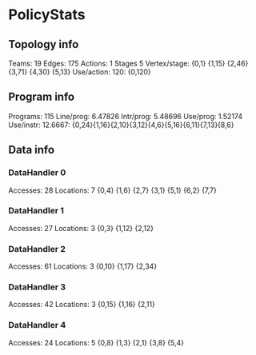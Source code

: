 # PolicyStats
## Topology info
Teams:		19
Edges:		175
Actions:	1
Stages		5
Vertex/stage:	{0,1} {1,15} {2,46} {3,71} {4,30} {5,13} 
Use/action:	120: {0,120} 

## Program info
Programs:	115
Line/prog:	6.47826
Intr/prog:	5.48696
Use/prog:	1.52174
Use/instr:	12.6667: {0,24}{1,16}{2,10}{3,12}{4,6}{5,16}{6,11}{7,13}{8,6}

## Data info

### DataHandler 0
Accesses:	28
Locations:	7
{0,4} {1,6} {2,7} {3,1} {5,1} {6,2} {7,7} 

### DataHandler 1
Accesses:	27
Locations:	3
{0,3} {1,12} {2,12} 

### DataHandler 2
Accesses:	61
Locations:	3
{0,10} {1,17} {2,34} 

### DataHandler 3
Accesses:	42
Locations:	3
{0,15} {1,16} {2,11} 

### DataHandler 4
Accesses:	24
Locations:	5
{0,8} {1,3} {2,1} {3,8} {5,4} 